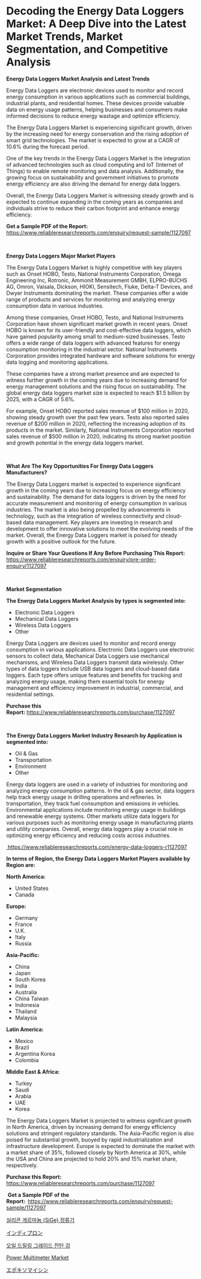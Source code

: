 <p><h1>Decoding the Energy Data Loggers Market: A Deep Dive into the Latest Market Trends, Market Segmentation, and Competitive Analysis</h1></p><p><strong>Energy Data Loggers Market Analysis and Latest Trends</strong></p>
<p><p>Energy Data Loggers are electronic devices used to monitor and record energy consumption in various applications such as commercial buildings, industrial plants, and residential homes. These devices provide valuable data on energy usage patterns, helping businesses and consumers make informed decisions to reduce energy wastage and optimize efficiency.</p><p>The Energy Data Loggers Market is experiencing significant growth, driven by the increasing need for energy conservation and the rising adoption of smart grid technologies. The market is expected to grow at a CAGR of 10.6% during the forecast period.</p><p>One of the key trends in the Energy Data Loggers Market is the integration of advanced technologies such as cloud computing and IoT (Internet of Things) to enable remote monitoring and data analysis. Additionally, the growing focus on sustainability and government initiatives to promote energy efficiency are also driving the demand for energy data loggers.</p><p>Overall, the Energy Data Loggers Market is witnessing steady growth and is expected to continue expanding in the coming years as companies and individuals strive to reduce their carbon footprint and enhance energy efficiency.</p></p>
<p><strong>Get a Sample PDF of the Report:&nbsp;</strong> <a href="https://www.reliableresearchreports.com/enquiry/request-sample/1127097">https://www.reliableresearchreports.com/enquiry/request-sample/1127097</a></p>
<p>&nbsp;</p>
<p><strong>Energy Data Loggers Major Market Players</strong></p>
<p><p>The Energy Data Loggers Market is highly competitive with key players such as Onset HOBO, Testo, National Instruments Corporation, Omega Engineering Inc, Rotronic, Ammonit Measurement GMBH, ELPRO-BUCHS AG, Omron, Vaisala, Dickson, HIOKI, Sensitech, Fluke, Delta-T Devices, and Dwyer Instruments dominating the market. These companies offer a wide range of products and services for monitoring and analyzing energy consumption data in various industries.</p><p>Among these companies, Onset HOBO, Testo, and National Instruments Corporation have shown significant market growth in recent years. Onset HOBO is known for its user-friendly and cost-effective data loggers, which have gained popularity among small to medium-sized businesses. Testo offers a wide range of data loggers with advanced features for energy consumption monitoring in the industrial sector. National Instruments Corporation provides integrated hardware and software solutions for energy data logging and monitoring applications.</p><p>These companies have a strong market presence and are expected to witness further growth in the coming years due to increasing demand for energy management solutions and the rising focus on sustainability. The global energy data loggers market size is expected to reach $1.5 billion by 2025, with a CAGR of 5.6%.</p><p>For example, Onset HOBO reported sales revenue of $100 million in 2020, showing steady growth over the past few years. Testo also reported sales revenue of $200 million in 2020, reflecting the increasing adoption of its products in the market. Similarly, National Instruments Corporation reported sales revenue of $500 million in 2020, indicating its strong market position and growth potential in the energy data loggers market.</p></p>
<p>&nbsp;</p>
<p><strong>What Are The Key Opportunities For Energy Data Loggers Manufacturers?</strong></p>
<p><p>The Energy Data Loggers market is expected to experience significant growth in the coming years due to increasing focus on energy efficiency and sustainability. The demand for data loggers is driven by the need for accurate measurement and monitoring of energy consumption in various industries. The market is also being propelled by advancements in technology, such as the integration of wireless connectivity and cloud-based data management. Key players are investing in research and development to offer innovative solutions to meet the evolving needs of the market. Overall, the Energy Data Loggers market is poised for steady growth with a positive outlook for the future.</p></p>
<p><strong>Inquire or Share Your Questions If Any Before Purchasing This Report:</strong> <a href="https://www.reliableresearchreports.com/enquiry/pre-order-enquiry/1127097">https://www.reliableresearchreports.com/enquiry/pre-order-enquiry/1127097</a></p>
<p>&nbsp;</p>
<p><strong>Market Segmentation</strong></p>
<p><strong>The Energy Data Loggers Market Analysis by types is segmented into:</strong></p>
<p><ul><li>Electronic Data Loggers</li><li>Mechanical Data Loggers</li><li>Wireless Data Loggers</li><li>Other</li></ul></p>
<p><p>Energy Data Loggers are devices used to monitor and record energy consumption in various applications. Electronic Data Loggers use electronic sensors to collect data, Mechanical Data Loggers use mechanical mechanisms, and Wireless Data Loggers transmit data wirelessly. Other types of data loggers include USB data loggers and cloud-based data loggers. Each type offers unique features and benefits for tracking and analyzing energy usage, making them essential tools for energy management and efficiency improvement in industrial, commercial, and residential settings.</p></p>
<p><strong>Purchase this Report:&nbsp;</strong><a href="https://www.reliableresearchreports.com/purchase/1127097">https://www.reliableresearchreports.com/purchase/1127097</a></p>
<p>&nbsp;</p>
<p><strong>The Energy Data Loggers Market Industry Research by Application is segmented into:</strong></p>
<p><ul><li>Oil & Gas</li><li>Transportation</li><li>Environment</li><li>Other</li></ul></p>
<p><p>Energy data loggers are used in a variety of industries for monitoring and analyzing energy consumption patterns. In the oil & gas sector, data loggers help track energy usage in drilling operations and refineries. In transportation, they track fuel consumption and emissions in vehicles. Environmental applications include monitoring energy usage in buildings and renewable energy systems. Other markets utilize data loggers for various purposes such as monitoring energy usage in manufacturing plants and utility companies. Overall, energy data loggers play a crucial role in optimizing energy efficiency and reducing costs across industries.</p></p>
<p><a href="https://www.reliableresearchreports.com/energy-data-loggers-r1127097">&nbsp;https://www.reliableresearchreports.com/energy-data-loggers-r1127097</a></p>
<p><strong>In terms of Region, the Energy Data Loggers Market Players available by Region are:</strong></p>
<p>
    <p> <strong> North America: </strong>
        <ul>
            <li>United States</li>
            <li>Canada</li>
        </ul>
        </p> 
    <p> <strong> Europe: </strong>
        <ul>
            <li>Germany</li>
            <li>France</li>
            <li>U.K.</li>
            <li>Italy</li>
            <li>Russia</li>
        </ul>
        </p> 
    <p> <strong> Asia-Pacific: </strong>
        <ul>
            <li>China</li>
            <li>Japan</li>
            <li>South Korea</li>
            <li>India</li>
            <li>Australia</li>
            <li>China Taiwan</li>
            <li>Indonesia</li>
            <li>Thailand</li>
            <li>Malaysia</li>
        </ul>
        </p> 
    <p> <strong> Latin America: </strong>
        <ul>
            <li>Mexico</li>
            <li>Brazil</li>
            <li>Argentina Korea</li>
            <li>Colombia</li>
        </ul>
        </p> 
    <p> <strong> Middle East & Africa: </strong>
        <ul>
            <li>Turkey</li>
            <li>Saudi</li>
            <li>Arabia</li>
            <li>UAE</li>
            <li>Korea</li>
        </ul>
    </p>
    </p>
<p><p>The Energy Data Loggers Market is projected to witness significant growth in North America, driven by increasing demand for energy efficiency solutions and stringent regulatory standards. The Asia-Pacific region is also poised for substantial growth, buoyed by rapid industrialization and infrastructure development. Europe is expected to dominate the market with a market share of 35%, followed closely by North America at 30%, while the USA and China are projected to hold 20% and 15% market share, respectively.</p></p>
<p><strong>Purchase this Report: </strong><a href="https://www.reliableresearchreports.com/purchase/1127097">https://www.reliableresearchreports.com/purchase/1127097</a></p>
<p>&nbsp;<strong>Get a Sample PDF of the Report:&nbsp;&nbsp;</strong><a href="https://www.reliableresearchreports.com/enquiry/request-sample/1127097">https://www.reliableresearchreports.com/enquiry/request-sample/1127097</a></p>
<p><strong></strong></p>
<p><p><a href="https://github.com/LoganRew1964/Market-Research-Report-List-1/blob/main/8307005171108.md">실리콘 게르마늄 (SiGe) 정류기</a></p><p><a href="https://github.com/nxboeu02965442/Market-Research-Report-List-2/blob/main/1382361159588.md">インディプロン</a></p><p><a href="https://github.com/sarassiksa/Market-Research-Report-List-1/blob/main/5682901171107.md">오일 드릴링 그레이드 잔탄 검</a></p><p><a href="https://github.com/ajohirul8010/Market-Research-Report-List-1/blob/main/power-multimeter-market.md">Power Multimeter Market</a></p><p><a href="https://github.com/SimeonBode1/Market-Research-Report-List-1/blob/main/6483240159587.md">エポキソマイシン</a></p></p>